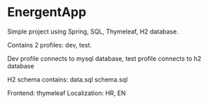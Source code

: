 
# EnergentApp

Simple project using Spring, SQL, Thymeleaf, H2 database.

Contains 2 profiles: dev, test.

Dev profile connects to mysql database, 
test profile connects to h2 database

H2 schema contains:
data.sql
schema.sql

Frontend: thymeleaf
Localization: HR, EN

